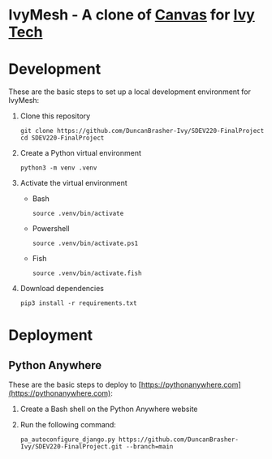 # IvyMesh - A clone of [Canvas](https://www.instructure.com/) for [Ivy Tech](https://www.ivytech.edu/)



# Development
These are the basic steps to set up a local development environment for IvyMesh:


1. Clone this repository

    ```
    git clone https://github.com/DuncanBrasher-Ivy/SDEV220-FinalProject
    cd SDEV220-FinalProject
    ```

2. Create a Python virtual environment

    ```
    python3 -m venv .venv
    ```


3. Activate the virtual environment

    - Bash

        ```
        source .venv/bin/activate
        ```

    - Powershell

        ```
        source .venv/bin/activate.ps1
        ```

    - Fish

        ```
        source .venv/bin/activate.fish
        ```


4. Download dependencies

    ```
    pip3 install -r requirements.txt
    ```


# Deployment
## Python Anywhere
These are the basic steps to deploy to [https://pythonanywhere.com](https://pythonanywhere.com):


1. Create a Bash shell on the Python Anywhere website
2. Run the following command:

    ```
    pa_autoconfigure_django.py https://github.com/DuncanBrasher-Ivy/SDEV220-FinalProject.git --branch=main
    ```


